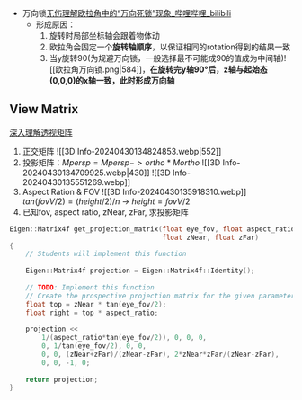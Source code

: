 * 万向锁[无伤理解欧拉角中的“万向死锁”现象_哔哩哔哩_bilibili](https://www.bilibili.com/video/BV1Nr4y1j7kn/?spm_id_from=333.337.search-card.all.click&vd_source=fd9ad5acee8ad5272946ea610756c3aa)
	* 形成原因：
		1. 旋转时局部坐标轴会跟着物体动
		2. 欧拉角会固定一个**旋转轴顺序**，以保证相同的rotation得到的结果一致
		3. 当y旋转90(为规避万向锁，一般选择最不可能成90的值成为中间轴)![[欧拉角万向锁.png|584]]，**在旋转完y轴90°后，z轴与起始态(0,0,0)的x轴一致，此时形成万向轴**
## View Matrix
[深入理解透视矩阵](https://www.zhyingkun.com/perspective/perspective/)
1. 正交矩阵
	![[3D Info-20240430134824853.webp|552]]
2. 投影矩阵：$Mpersp = Mpersp->ortho * Mortho$
	![[3D Info-20240430134709925.webp|430]]
	![[3D Info-20240430135551269.webp]]
3. Aspect Ration & FOV
	![[3D Info-20240430135918310.webp]]
	$tan(fovV/2)=(height/2)/n$ -> $height = fovV/2$
4. 已知fov, aspect ratio, zNear, zFar, 求投影矩阵
```cpp
Eigen::Matrix4f get_projection_matrix(float eye_fov, float aspect_ratio,  
                                      float zNear, float zFar)  
{  
    // Students will implement this function  
  
    Eigen::Matrix4f projection = Eigen::Matrix4f::Identity();  
  
    // TODO: Implement this function  
    // Create the prospective projection matrix for the given parameters.    // Then return it.  
    float top = zNear * tan(eye_fov/2);  
    float right = top * aspect_ratio;
    
    projection << 
	    1/(aspect_ratio*tan(eye_fov/2)), 0, 0, 0,  
        0, 1/tan(eye_fov/2), 0, 0,
        0, 0, (zNear+zFar)/(zNear-zFar), 2*zNear*zFar/(zNear-zFar),
        0, 0, -1, 0;  
        
    return projection;  
}
```